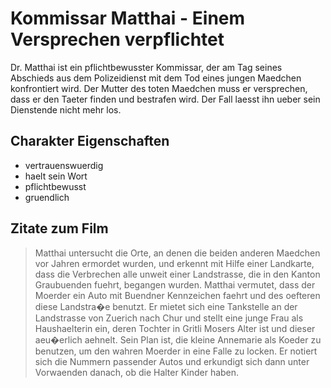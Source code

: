 # Kommissar Matthai - Einem Versprechen verpflichtet

Dr. Matthai ist ein pflichtbewusster Kommissar, der am Tag seines Abschieds aus dem Polizeidienst mit dem Tod eines jungen Maedchen konfrontiert wird. Der Mutter des toten Maedchen muss er versprechen, dass er den Taeter finden und bestrafen wird. Der Fall laesst ihn ueber sein Dienstende nicht mehr los. 

## Charakter Eigenschaften

* vertrauenswuerdig
* haelt sein Wort
* pflichtbewusst
* gruendlich 

## Zitate zum Film

> Matthai untersucht die Orte, an denen die beiden anderen Maedchen vor Jahren ermordet wurden, und erkennt mit Hilfe einer Landkarte, dass die Verbrechen alle unweit einer Landstrasse, die in den Kanton Graubuenden fuehrt, begangen wurden. Matthai vermutet, dass der Moerder ein Auto mit Buendner Kennzeichen faehrt und des oefteren diese Landstra�e benutzt. Er mietet sich eine Tankstelle an der Landstrasse von Zuerich nach Chur und stellt eine junge Frau als Haushaelterin ein, deren Tochter in Gritli Mosers Alter ist und dieser aeu�erlich aehnelt. Sein Plan ist, die kleine Annemarie als Koeder zu benutzen, um den wahren Moerder in eine Falle zu locken. Er notiert sich die Nummern passender Autos und erkundigt sich dann unter Vorwaenden danach, ob die Halter Kinder haben. 
